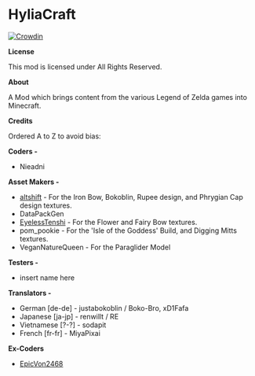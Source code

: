 # HyliaCraft
[![Crowdin](https://badges.crowdin.net/hyliacraft/localized.svg)](https://crowdin.com/project/hyliacraft)

**License**

This mod is licensed under All Rights Reserved.

**About**

A Mod which brings content from the various Legend of Zelda games into Minecraft.

**Credits**

Ordered A to Z to avoid bias:

**Coders -**

* Nieadni

**Asset Makers -**

* [altshift](https://www.planetminecraft.com/texture-pack/alt-s-zelda-pack/) - For the Iron Bow, Bokoblin, Rupee design, and Phrygian Cap design textures.
* DataPackGen
* [EyelessTenshi](https://www.planetminecraft.com/member/eyelesstenshi/) - For the Flower and Fairy Bow textures.
* pom_pookie - For the 'Isle of the Goddess' Build, and Digging Mitts textures.
* VeganNatureQueen - For the Paraglider Model

**Testers -**

* insert name here

**Translators -**

* German [de-de] - justabokoblin / Boko-Bro, xD1Fafa
* Japanese [ja-jp] - renwillt / RE
* Vietnamese [?-?] - sodapit
* French [fr-fr] - MiyaPixai

**Ex-Coders**

* [EpicVon2468](https://github.com/AngerVon2468)
